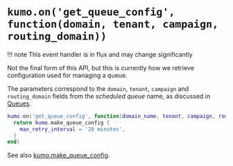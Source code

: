 # `kumo.on('get_queue_config', function(domain, tenant, campaign, routing_domain))`

!!! note
    This event handler is in flux and may change significantly

Not the final form of this API, but this is currently how
we retrieve configuration used for managing a queue.

The parameters correspond to the `domain`, `tenant`, `campaign` and `routing_domain`
fields from the *scheduled queue* name, as discussed in [Queues](../queues.md).

```lua
kumo.on('get_queue_config', function(domain_name, tenant, campaign, routing_domain)
  return kumo.make_queue_config {
    max_retry_interval = '20 minutes',
  }
end)
```

See also [kumo.make_queue_config](../kumo/make_queue_config.md).
